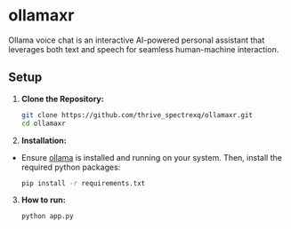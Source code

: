 # ollamaxr

Ollama voice chat is an interactive AI-powered personal assistant that leverages both text and speech for seamless human-machine interaction.

## Setup

1. **Clone the Repository:**
   
   ```bash
   git clone https://github.com/thrive_spectrexq/ollamaxr.git
   cd ollamaxr

2. **Installation:**
  - Ensure [ollama](https://ollama.com/download) is installed and running on your system. Then, install the required python packages:
    
    ```bash
    pip install -r requirements.txt

3. **How to run:**
   
    ```bash
    python app.py
